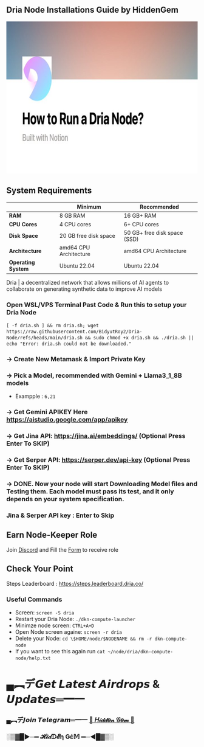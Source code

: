 
## Dria Node Installations Guide by HiddenGem

<p align="center">
<img src='6K5keCyN.jpg' style="width:800px;height:400px;">
</p>


## System Requirements

|                |       Minimum            |       Recommended            |
|----------------|--------------------------|------------------------------|
| **RAM**        | 8 GB RAM                 | 16 GB+ RAM                   |
| **CPU Cores**  | 4 CPU cores              | 6+ CPU cores                 |
| **Disk Space** | 20 GB free disk space    | 50 GB+ free disk space (SSD) |
| **Architecture** | amd64 CPU Architecture | amd64 CPU Architecture       |
| **Operating System** | Ubuntu 22.04       | Ubuntu 22.04                 |


Dria | a decentralized network that allows millions of AI agents to collaborate on generating synthetic data to improve AI models


### Open WSL/VPS Terminal Past Code & Run this to setup your Dria Node

```
[ -f dria.sh ] && rm dria.sh; wget https://raw.githubusercontent.com/BidyutRoy2/Dria-Node/refs/heads/main/dria.sh && sudo chmod +x dria.sh && ./dria.sh || echo "Error: dria.sh could not be downloaded."
```

### -> Create New Metamask & Import Private Key
### -> Pick a Model, recommended with Gemini + Llama3_1_8B models
- Exampple : `6,21`
### -> Get Gemini APIKEY Here https://aistudio.google.com/app/apikey
### -> Get Jina API: https://jina.ai/embeddings/ (Optional Press Enter To SKIP)
### -> Get Serper API: https://serper.dev/api-key (Optional Press Enter To SKIP)
### -> DONE. Now your node will start Downloading Model files and Testing them. Each model must pass its test, and it only depends on your system specification.

### Jina & Serper API key : Enter to Skip

## Earn Node-Keeper Role

Join [Discord](https://discord.gg/dria) and Fill the [Form](https://docs.google.com/forms/u/0/d/e/1FAIpQLSeK090ejc4dg5x1ztb_yAOxGz5o1V8JUqDa-o3AwV1Lq7NpMA/viewform?pli=1) to receive role

## Check Your Point
Steps Leaderboard : https://steps.leaderboard.dria.co/

### Useful Commands

- Screen: `screen -S dria`
- Restart your Dria Node: `./dkn-compute-launcher`
- Minimze node screen: `CTRL+A+D`
- Open Node screen againe: `screen -r dria`
- Delete your Node: `cd \$HOME/node/$NODENAME && rm -r dkn-compute-node`
- If you want to see this again run `cat ~/node/dria/dkn-compute-node/help.txt`


# ▄︻デ𝙂𝙚𝙩 𝙇𝙖𝙩𝙚𝙨𝙩 𝘼𝙞𝙧𝙙𝙧𝙤𝙥𝙨 & 𝙐𝙥𝙙𝙖𝙩𝙚𝙨═━一

### ▄︻デ𝙅𝙤𝙞𝙣 𝙏𝙚𝙡𝙚𝙜𝙧𝙖𝙢═━一 [🎀  𝐻𝒾𝒹𝒹𝑒𝓃 𝒢𝑒𝓂  🎀](https://t.me/hiddengemnews) 

### ░▒▓█►─═  𝓗𝓲𝒹ᗪ𝓔η Ǥέ𝕄 ═─◄█▓▒░
